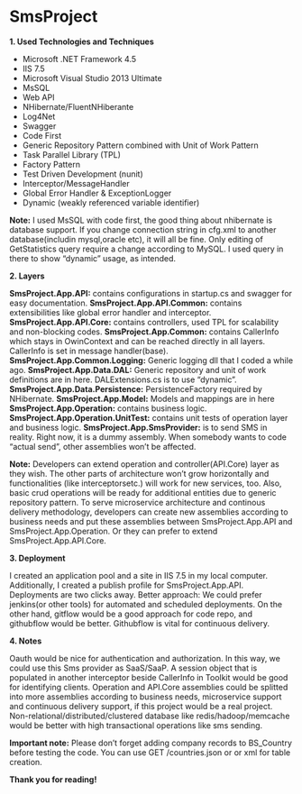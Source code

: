# SmsProject
**1. Used Technologies and Techniques**
  - Microsoft .NET Framework 4.5
  - IIS 7.5
  - Microsoft Visual Studio 2013 Ultimate
  - MsSQL
  - Web API
  - NHibernate/FluentNHiberante
  - Log4Net
  - Swagger
  - Code First
  - Generic Repository Pattern combined with Unit of Work Pattern
  - Task Parallel Library (TPL)
  - Factory Pattern
  - Test Driven Development (nunit)
  - Interceptor/MessageHandler
  - Global Error Handler & ExceptionLogger
  - Dynamic (weakly referenced variable identifier)

**Note:** I used MsSQL with code first, the good thing about nhibernate is database support. If you change connection string in cfg.xml to another database(includin mysql,oracle etc), it will all be fine. Only editing of GetStatistics query require a change according to MySQL. I used query in there to show “dynamic” usage, as intended.

**2. Layers**

**SmsProject.App.API:** contains configurations in startup.cs and swagger for easy documentation.
**SmsProject.App.API.Common:** contains extensibilities like global error handler and interceptor.
**SmsProject.App.API.Core:** contains controllers, used TPL for scalability and non-blocking codes.
**SmsProject.App.Common:** contains CallerInfo which stays in OwinContext and can be reached directly in all layers. CallerInfo is set in message handler(base).
**SmsProject.App.Common.Logging:** Generic logging dll that I coded a while ago.
**SmsProject.App.Data.DAL:** Generic repository and unit of work definitions are in here. DALExtensions.cs is to use “dynamic”.
**SmsProject.App.Data.Persistence:** PersistenceFactory required by NHibernate.
**SmsProject.App.Model:** Models and mappings are in here
**SmsProject.App.Operation:** contains business logic.
**SmsProject.App.Operation.UnitTest:** contains unit tests of operation layer and business logic.
**SmsProject.App.SmsProvider:** is to send SMS in reality. Right now, it is a dummy assembly. When somebody wants to code “actual send”, other assemblies won’t be affected.

**Note:** Developers can extend operation and controller(API.Core) layer as they wish. The other parts of architecture won’t grow horizontally and functionalities (like interceptorsetc.) will work for new services, too. Also, basic crud operations will be ready for additional entities due to generic repository pattern. To serve microservice architecture and continous delivery methodology, developers can create new assemblies according to business needs and put these assemblies between SmsProject.App.API and SmsProject.App.Operation. Or they can prefer to extend SmsProject.App.API.Core.

**3. Deployment**

I created an application pool and a site in IIS 7.5 in my local computer. Additionally, I created a publish profile for SmsProject.App.API. Deployments are two clicks away.
Better approach: We could prefer jenkins(or other tools) for automated and scheduled deployments. On the other hand, gitflow would be a good approach for code repo, and githubflow would be better. Githubflow is vital for continuous delivery.

**4. Notes**

Oauth would be nice for authentication and authorization. In this way, we could use this Sms provider as SaaS/SaaP.
A session object that is populated in another interceptor beside CallerInfo in Toolkit would be good for identifying clients.
Operation and API.Core assemblies could be splitted into more assemblies according to business needs, microservice support and continuous delivery support, if this project would be a real project.
Non-relational/distributed/clustered database like redis/hadoop/memcache would be better with high transactional operations like sms sending.


**Important note:** Please don’t forget adding company records to BS_Country before testing the code. You can use GET /countries.json or or xml for table creation.

**Thank you for reading!**
